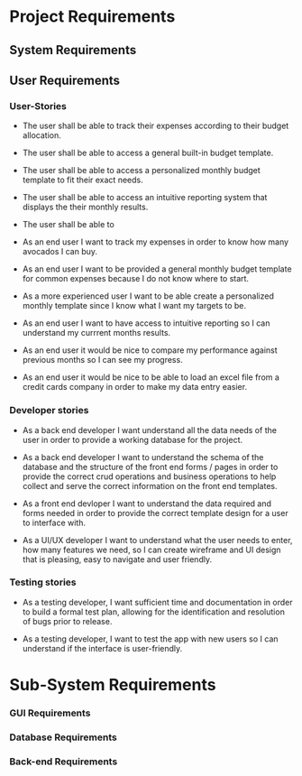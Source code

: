 # Project Requirements

## System Requirements

## User Requirements

### User-Stories
- The user shall be able to track their expenses according to their budget allocation.
- The user shall be able to access a general built-in budget template.
- The user shall be able to access a personalized monthly budget template to fit their exact needs.
- The user shall be able to access an intuitive reporting system that displays the their monthly results.
- The user shall be able to 






- As an end user I want to track my expenses in order to know how many avocados I can buy.

- As an end user I want to be provided a general monthly budget template for common expenses because I do not know where to start.

- As a more experienced user I want to be able create a personalized  monthly template since I know what I want my targets to be.

- As an end user I want to have access to intuitive reporting so I can understand my currrent months results.

- As an end user it would be nice to compare my performance against previous months so I can see my progress.

- As an end user it would be nice to be able to load an excel file from a credit cards company in order to make my data entry easier.  

### Developer stories

- As a back end developer I want understand all the data needs of the user in order to provide a working database for the project.

- As a back end developer I want to understand the schema of the database and the structure of the front end forms / pages in order to provide the correct crud operations and business operations to help collect and serve the correct information on the front end templates.

- As a front end devloper I want to understand the data required and forms needed in order to provide the correct template design for a user to interface with.

- As a UI/UX developer I want to understand what the user needs to enter, how many features we need, so I can create wireframe and UI design that is pleasing, easy to navigate and user friendly. 

### Testing stories

- As a testing developer, I want sufficient time and documentation in order to build a formal test plan, allowing for the identification and resolution of bugs prior to release.

- As a testing developer, I want to test the app with new users so I can understand if the interface is user-friendly.


# Sub-System Requirements

### GUI Requirements

### Database Requirements

### Back-end Requirements
